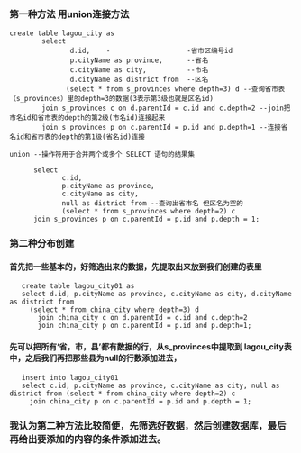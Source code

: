 ### 第一种方法 用union连接方法  
    create table lagou_city as
            select
                   d.id,    -                   -省市区编号id
                   p.cityName as province,      --省名
                   c.cityName as city,          --市名
                   d.cityName as district from  --区名
                  (select * from s_provinces where depth=3) d --查询省市表（s_provinces）里的depth=3的数据(3表示第3级也就是区名id)
            join s_provinces c on d.parentId = c.id and c.depth=2 --join把 市名id和省市表的depth的第2级(市名id)连接起来
            join s_provinces p on c.parentId = p.id and p.depth=1 --连接省名id和省市表的depth的第1级(省名id)连接
    
    union --操作符用于合并两个或多个 SELECT 语句的结果集

          select
                 c.id, 
                 p.cityName as province,
                 c.cityName as city,
                 null as district from --查询出省市名 但区名为空的
                 (select * from s_provinces where depth=2) c
          join s_provinces p on c.parentId = p.id and p.depth = 1;
    
### 第二种分布创建
#### 首先把一些基本的，好筛选出来的数据，先提取出来放到我们创建的表里        
       create table lagou_city01 as
       select d.id, p.cityName as province, c.cityName as city, d.cityName as district from
         (select * from china_city where depth=3) d
           join china_city c on d.parentId = c.id and c.depth=2
           join china_city p on c.parentId = p.id and p.depth=1;
#### 先可以把所有‘省，市，县’都有数据的行，从s_provinces中提取到 lagou_city表中，之后我们再把那些县为null的行数添加进去，        
       insert into lagou_city01
       select c.id, p.cityName as province, c.cityName as city, null as district from (select * from china_city where depth=2) c
         join china_city p on c.parentId = p.id and p.depth = 1;
       
### 我认为第二种方法比较简便，先筛选好数据，然后创建数据库，最后再给出要添加的内容的条件添加进去。








